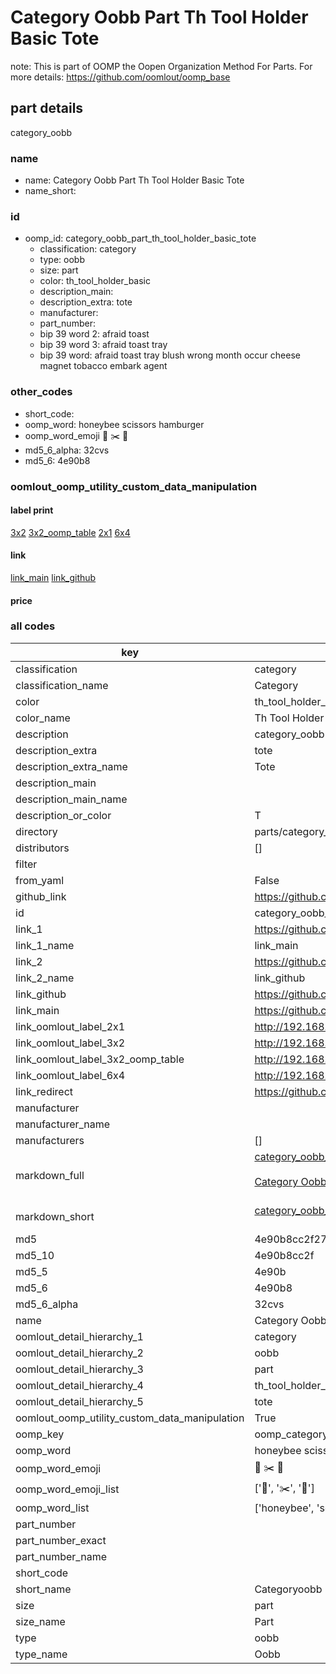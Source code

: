# Category Oobb Part Th Tool Holder Basic Tote  

note: This is part of OOMP the Oopen Organization Method For Parts. For more details: https://github.com/oomlout/oomp_base

##  part details
  



category_oobb



### name
* name: Category Oobb Part Th Tool Holder Basic Tote
* name_short: 
### id
* oomp_id: category_oobb_part_th_tool_holder_basic_tote
  * classification: category
  * type: oobb
  * size: part
  * color: th_tool_holder_basic
  * description_main: 
  * description_extra: tote
  * manufacturer: 
  * part_number: 
  * bip 39 word 2: afraid toast
  * bip 39 word 3: afraid toast tray
  * bip 39 word: afraid toast tray blush wrong month occur cheese magnet tobacco embark agent

### other_codes
* short_code: 
* oomp_word: honeybee scissors hamburger
* oomp_word_emoji :honeybee: :scissors: :hamburger:
* md5_6_alpha: 32cvs
* md5_6: 4e90b8






### oomlout_oomp_utility_custom_data_manipulation
#### label print
[3x2](http://192.168.1.245:1112/?label=oomp%2032cvs)
[3x2_oomp_table](http://192.168.1.108:1112/?label=oomp%2032cvs)
[2x1](http://192.168.1.242:1112/?label=oomp%2032cvs)
[6x4](http://192.168.1.55:1112/?label=oomp%2032cvs)    

#### link

[link_main](https://github.com/oomlout/oomlout_oomp_version_1_messy/tree/main/parts/category_oobb_part_th_tool_holder_basic_tote) [link_github](https://github.com/oomlout/oomlout_oomp_version_1_messy/tree/main/parts/category_oobb_part_th_tool_holder_basic_tote)                             

#### price







### all codes 
| key | value |  
| --- | --- |  
| classification | category |  
| classification_name | Category |  
| color | th_tool_holder_basic |  
| color_name | Th Tool Holder Basic |  
| description | category_oobb |  
| description_extra | tote |  
| description_extra_name | Tote |  
| description_main |  |  
| description_main_name |  |  
| description_or_color | T  |  
| directory | parts/category_oobb_part_th_tool_holder_basic_tote |  
| distributors | [] |  
| filter |  |  
| from_yaml | False |  
| github_link | https://github.com/oomlout/oomlout_oomp_part_src/tree/main/parts/category_oobb_part_th_tool_holder_basic_tote |  
| id | category_oobb_part_th_tool_holder_basic_tote |  
| link_1 | https://github.com/oomlout/oomlout_oomp_version_1_messy/tree/main/parts/category_oobb_part_th_tool_holder_basic_tote |  
| link_1_name | link_main |  
| link_2 | https://github.com/oomlout/oomlout_oomp_version_1_messy/tree/main/parts/category_oobb_part_th_tool_holder_basic_tote |  
| link_2_name | link_github |  
| link_github | https://github.com/oomlout/oomlout_oomp_version_1_messy/tree/main/parts/category_oobb_part_th_tool_holder_basic_tote |  
| link_main | https://github.com/oomlout/oomlout_oomp_version_1_messy/tree/main/parts/category_oobb_part_th_tool_holder_basic_tote |  
| link_oomlout_label_2x1 | http://192.168.1.242:1112/?label=oomp%2032cvs |  
| link_oomlout_label_3x2 | http://192.168.1.245:1112/?label=oomp%2032cvs |  
| link_oomlout_label_3x2_oomp_table | http://192.168.1.108:1112/?label=oomp%2032cvs |  
| link_oomlout_label_6x4 | http://192.168.1.55:1112/?label=oomp%2032cvs |  
| link_redirect | https://github.com/oomlout/oomlout_oomp_version_1_messy/tree/main/parts/category_oobb_part_th_tool_holder_basic_tote |  
| manufacturer |  |  
| manufacturer_name |  |  
| manufacturers | [] |  
| markdown_full | [category_oobb_part_th_tool_holder_basic_tote](none)<br>[](none)<br>[Category Oobb Part Th Tool Holder Basic Tote](none)<br><br> |  
| markdown_short | [category_oobb_part_th_tool_holder_basic_tote](none)<br><br> |  
| md5 | 4e90b8cc2f27331a3dff5189cf78c024 |  
| md5_10 | 4e90b8cc2f |  
| md5_5 | 4e90b |  
| md5_6 | 4e90b8 |  
| md5_6_alpha | 32cvs |  
| name | Category Oobb Part Th Tool Holder Basic Tote |  
| oomlout_detail_hierarchy_1 | category |  
| oomlout_detail_hierarchy_2 | oobb |  
| oomlout_detail_hierarchy_3 | part |  
| oomlout_detail_hierarchy_4 | th_tool_holder_basic |  
| oomlout_detail_hierarchy_5 | tote |  
| oomlout_oomp_utility_custom_data_manipulation | True |  
| oomp_key | oomp_category_oobb_part_th_tool_holder_basic_tote |  
| oomp_word | honeybee scissors hamburger |  
| oomp_word_emoji | :honeybee: :scissors: :hamburger: |  
| oomp_word_emoji_list | [':honeybee:', ':scissors:', ':hamburger:'] |  
| oomp_word_list | ['honeybee', 'scissors', 'hamburger'] |  
| part_number |  |  
| part_number_exact |  |  
| part_number_name |  |  
| short_code |  |  
| short_name | Categoryoobb |  
| size | part |  
| size_name | Part |  
| type | oobb |  
| type_name | Oobb |  
